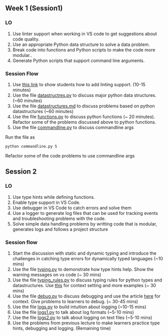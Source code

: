 ## Week 1 (Session1)

### LO
1. Use linter support when working in VS code to get suggestions about code quality.
2. Use an appropriate Python data structure to solve a data problem. 
3. Break code into functions and Python scripts to make the code more modular..   
4. Generate Python scripts that support command line arguments.

### Session Flow
1. Use [this link](https://code.visualstudio.com/docs/python/linting) to show students how to add linting support. (10-15 minutes)
2. Use the file [datastructres.py](./codes/session1/datastructures.py) to discuss major python data structures. (~60 minutes)
3. Use the file [datastructures.md](./codes/session1/datastructure.md) to discuss problems based on python datastructures (~60 minutes)
4. Use the file [functions.py](./codes/session1/functions.py) to discuss python functions (~ 20 minutes). Refactor some of the problems discussed above to python functions.
5. Use the file [commandline.py](./codes/session1/commandline.py) to discuss commandline args

Run the file as

```shell
python commandline.py 5
```

Refactor some of the code problems to use commandline args

## Session 2

### LO
1. Use type hints while defining functions.
2. Enable type support in VS Code.
3. Use debugger in VS Code to catch errors and solve them
4. Use a logger to generate log files that can be used for tracking events and troubleshooting problems with the code.  
5. Solve simple data handling problems by writting code that is modular, generates logs and follows a project structure

### Session flow
1. Start the discussion with static and dynamic typing and introduce the challenges in catching type errors for dynamically typed languages (~10 mins)
2. Use the file [typing.py](./codes/session2/typing.py) to demonstrate how type hints help. Show the warning messages on vs code (~ 30 mins)
3. Use the file [typing_rules.py](./codes/session2/typing_rules.py) to discuss typing rules for python types and datastructures. Use [this](https://fastapi.tiangolo.com/python-types/) for context setting and more examples (~ 30 mins)
4. Use the file [debug.py](./codes/session2/debug.py) to discuss debugging and use the article [here](https://python.land/creating-python-programs/python-in-vscode) for context. Give problems to learners to debug. (~ 30-45 mins)
5. Use the file [logs.py](./codes/session2/logs.py) to build intuition about logging (~10-15 mins)
6. Use the file [logs1.py](./codes/session2/logs1.py) to talk about log formats (~5-10 mins)
7. Use the file [logs2.py](./codes/session2/logs2.py) to talk about logging on text files (~5-10 mins)
8. Use the problems from previous lecture to make learners practice type hints, debugging and logging. (Remaining time)